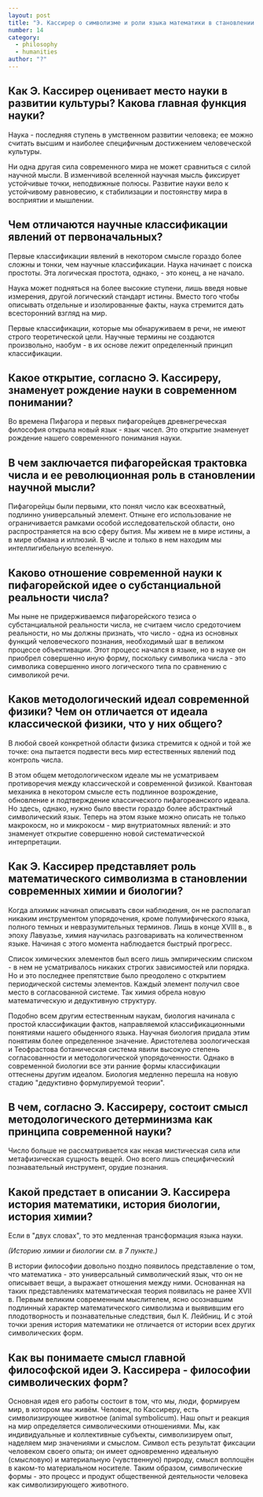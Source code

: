 ```yaml
---
layout: post
title: "Э. Кассирер о символизме и роли языка математики в становлении науки"
number: 14
category:
  - philosophy
  - humanities
author: "?"
---
```


## Как Э. Кассирер оценивает место науки в развитии культуры? Какова главная функция науки?
Наука - последняя ступень в умственном развитии человека; ее можно считать высшим и наиболее специфичным достижением человеческой культуры.

Ни одна другая сила современного мира не может сравниться с силой научной мысли. В изменчивой вселенной научная мысль фиксирует устойчивые точки, неподвижные полюсы. Развитие науки вело к устойчивому равновесию, к стабилизации и постоянству мира в восприятии и мышлении.

## Чем отличаются научные классификации явлений от первоначальных?
Первые классификации явлений в некотором смысле гораздо более сложны и тонки, чем научные классификации. Наука начинает с поиска простоты. Эта логическая простота, однако, - это конец, а не начало.

Наука может подняться на более высокие ступени, лишь введя новые измерения, другой логический стандарт истины. Вместо того чтобы описывать отдельные и изолированные факты, наука стремится дать всесторонний взгляд на мир.

Первые классификации, которые мы обнаруживаем в речи, не имеют строго теоретической цели. Научные термины не создаются произвольно, наобум - в их основе лежит определенный принцип классификации. 

## Какое открытие, согласно Э. Кассиреру, знаменует рождение науки в современном понимании?
Во времена Пифагора и первых пифагорейцев древнегреческая философия открыла новый язык - язык чисел. Это открытие знаменует рождение нашего современного понимания науки.

## В чем заключается пифагорейская трактовка числа и ее революционная роль в становлении научной мысли?
Пифагорейцы были первыми, кто понял число как всеохватный, подлинно универсальный элемент. Отныне его использование не ограничивается рамками особой исследовательской области, оно распространяется на всю сферу бытия. Мы живем не в мире истины, а в мире обмана и иллюзий. В числе и только в нем находим мы интеллигибельную вселенную.

## Каково отношение современной науки к пифагорейской идее о субстанциальной реальности числа?
Мы ныне не придерживаемся пифагорейского тезиса о субстанциальной реальности числа, не считаем число средоточием реальности, но мы должны признать, что число - одна из основных функций человеческого познания, необходимый шаг в великом процессе объективации. Этот процесс начался в языке, но в науке он приобрел совершенно иную форму, поскольку символика числа - это символика совершенно иного логического типа по сравнению с символикой речи.

## Каков методологический идеал современной физики? Чем он отличается от идеала классической физики, что у них общего?
В любой своей конкретной области физика стремится к одной и той же точке: она пытается подвести весь мир естественных явлений под контроль числа.

В этом общем методологическом идеале мы не усматриваем противоречия между классической и современной физикой. Квантовая механика в некотором смысле есть подлинное возрождение, обновление и подтверждение классического пифагореанского идеала. Но здесь, однако, нужно было ввести гораздо более абстрактный символический язык. Теперь на этом языке можно описать не только макрокосм, но и микрокосм - мир внутриатомных явлений: и это знаменует открытие совершенно новой систематической интерпретации. 

## Как Э. Кассирер представляет роль математического символизма в становлении современных химии и биологии?
Когда алхимик начинал описывать свои наблюдения, он не располагал никаким инструментом упорядочения, кроме полумифического языка, полного темных и невразумительных терминов. Лишь в конце XVIII в., в эпоху Лавуазье, химия научилась разговаривать на количественном языке. Начиная с этого момента наблюдается быстрый прогресс. 

Список химических элементов был всего лишь эмпирическим списком - в нем не усматривалось никаких строгих зависимостей или порядка. Но и это последнее препятствие было преодолено с открытием периодической системы элементов. Каждый элемент получил свое место в согласованной системе. Так химия обрела новую математическую и дедуктивную структуру.

Подобно всем другим естественным наукам, биология начинала с простой классификации фактов, направляемой классификационными понятиями нашего обыденного языка. Научная биология придала этим понятиям более определенное значение. Аристотелева зоологическая и Теофрастова ботаническая система явили высокую степень согласованности и методологической упорядоченности. Однако в современной биологии все эти ранние формы классификации оттеснены другим идеалом. Биология медленно перешла на новую стадию "дедуктивно формулируемой теории".

## В чем, согласно Э. Кассиреру, состоит смысл методологического детерминизма как принципа современной науки?
Число больше не рассматривается как некая мистическая сила или метафизическая сущность вещей. Оно всего лишь специфический познавательный инструмент, орудие познания.

## Какой предстает в описании Э. Кассирера история математики, история биологии, история химии?
Если в "двух словах", то это медленная трансформация языка науки.

*(Историю химии и биологии см. в 7 пункте.)*

В истории философии довольно поздно появилось представление о том, что математика - это универсальный символический язык, что он не описывает вещи, а выражает отношения между ними. Основанная на таких представлениях математическая теория появилась не ранее XVII в. Первым великим современным мыслителем, ясно осознавшим подлинный характер математического символизма и выявившим его плодотворность и познавательные следствия, был К. Лейбниц. И с этой точки зрения история математики не отличается от истории всех других символических форм.

## Как вы понимаете смысл главной философской идеи Э. Кассирера - философии символических форм?
Основная идея его работы состоит в том, что мы, люди, формируем мир, в котором мы живём. Человек, по Кассиреру, есть символизирующее животное (animal symbolicum). Наш опыт и реакция на мир определяется символическими отношениями. Мы, как индивидуальные и коллективные субъекты, символизируем опыт, наделяем мир значениями и смыслом. Символ есть результат фиксации человеком своего опыта; он имеет одновременно идеальную (смысловую) и материальную (чувственную) природу, смысл воплощён в каком-то материальном носителе. Таким образом, символические формы - это процесс и продукт общественной деятельности человека как символизирующего животного.

